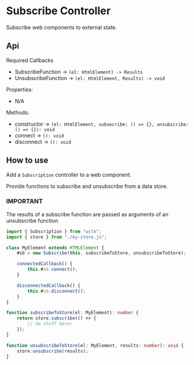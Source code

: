 # Subscribe Controller

Subscribe web components to external state.

## Api

Required Callbacks

- SubscribeFunction -> `(el: HtmlElement) -> Results`
- UnsubscribeFunction -> `(el: HtmlElement, Results) -> void`

Properties:

- N/A

Methods:

- constructor -> `(el: HtmlElement, subsecribe: () => {}, unsubscribe: () => {}): void`
- connect -> `(): void`
- disconnect -> `(): void`

## How to use

Add a `Subscription` controller to a web component.

Provide functions to subscribe and unsubscribe from a data store.

### IMPORTANT

The results of a subscribe function are passed as arguments of an unsubscribe function

```ts
import { Subscription } from "wctk";
import { store } from "./my-store.js";

class MyElement extends HTMLElement {
	#sb = new Subscribe(this, subscribeToStore, unsubscribeToStore);

	connectedCallback() {
		this.#sb.connect();
	}

	disconnectedCallback() {
		this.#sb.disconnect();
	}
}

function subscribeToStore(el: MyElement): number {
	return store.subscribe(() => {
		// do stuff here!
	});
}

function unsubscribeToStore(el: MyElement, results: number): void {
	store.unsubscribe(results);
}
```

